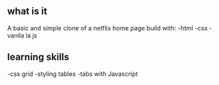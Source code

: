 ## what is it
A basic and simple clone of a netflix home page 
build with:
-html
-css
-vanila
la js
## learning skills
-css grid
-styling tables
-tabs with Javascript 

